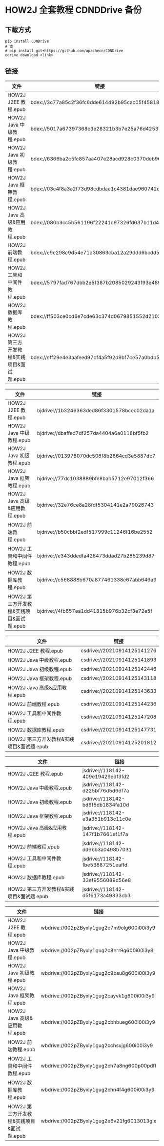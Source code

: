 <!---
title: HOW2J 全套教程 CDNDDrive 备份
date: 2021-08-28 19:20:57
categories:
  - 计算机
tags:
  - HOW2J
--->

# HOW2J 全套教程 CDNDDrive 备份

## 下载方式

```
pip install CDNDrive
# 或
# pip install git+https://github.com/apachecn/CDNDrive
cdrive download <link>
```

<!--more-->

## 链接

<!--bdex-->

| 文件 | 链接 |
| --- | --- |
| HOW2J J2EE 教程.epub | bdex://3c77a85c2f36fc6dde614492b95cac05f45818cb |
| HOW2J Java 中级教程.epub | bdex://5017a67397368c3e28321b3b7e25a76d4253fc41 |
| HOW2J Java 初级教程.epub | bdex://6366ba2c5fc857aa407e28acd928c0370deb962a |
| HOW2J Java 框架教程.epub | bdex://03c4f8a3a2f73d98cdbdae1c4381dae960742dff |
| HOW2J Java 高级&应用教程.epub | bdex://080b3cc5b561196f22241c97326fd637b11d4314 |
| HOW2J 前端教程.epub | bdex://e9e298c9d54e71d30863cba12a29ddd6bcdd512f |
| HOW2J 工具和中间件教程.epub | bdex://5797fad767dbb2e5f387b2085029243f93e4898d |
| HOW2J 数据库教程.epub | bdex://ff503ce0cd6e7cde63c374d0679851552d210365 |
| HOW2J 第三方开发教程&实践项目&面试题.epub | bdex://eff29e4e3aafeed97cf4a5f92d9bf7ce57a0bdb5 |

<!--bjdrive-->

| 文件 | 链接 |
| --- | --- |
| HOW2J J2EE 教程.epub | bjdrive://1b3246363ded86f3301578bcec02da1a |
| HOW2J Java 中级教程.epub | bjdrive://dbaffed7df257da4404a6e0118bf5fb2 |
| HOW2J Java 初级教程.epub | bjdrive://013978070dc506f8b2664cd3e5887dc7 |
| HOW2J Java 框架教程.epub | bjdrive://77dc1038889bfe8bab5712e97012f366 |
| HOW2J Java 高级&应用教程.epub | bjdrive://32e76ce8a28fdf5304141e2a79026743 |
| HOW2J 前端教程.epub | bjdrive://b50cbbf2edf517999c11246f16be2552 |
| HOW2J 工具和中间件教程.epub | bjdrive://e343ddedfa428473ddad27b285239d87 |
| HOW2J 数据库教程.epub | bjdrive://c568888b670a877461338e67abb649a9 |
| HOW2J 第三方开发教程&实践项目&面试题.epub | bjdrive://4fb657ea1dd41815b976b32cf3e72e5f |

<!--csdrive-->

| 文件 | 链接 |
| --- | --- |
| HOW2J J2EE 教程.epub | csdrive://20210914125141276 |
| HOW2J Java 中级教程.epub | csdrive://20210914125141893 |
| HOW2J Java 初级教程.epub | csdrive://20210914125142446 |
| HOW2J Java 框架教程.epub | csdrive://20210914125143118 |
| HOW2J Java 高级&应用教程.epub | csdrive://20210914125143633 |
| HOW2J 前端教程.epub | csdrive://20210914125144236 |
| HOW2J 工具和中间件教程.epub | csdrive://20210914125147208 |
| HOW2J 数据库教程.epub | csdrive://20210914125147731 |
| HOW2J 第三方开发教程&实践项目&面试题.epub | csdrive://20210914125201812 |

<!--jsdrive-->

| 文件 | 链接 |
| --- | --- |
| HOW2J J2EE 教程.epub | jsdrive://118142-409e19429edf3fd2 |
| HOW2J Java 中级教程.epub | jsdrive://118142-d225bf76d5d6df7a |
| HOW2J Java 初级教程.epub | jsdrive://118142-bd6f5db1834fa10d |
| HOW2J Java 框架教程.epub | jsdrive://118142-e3a351b913c11c0e |
| HOW2J Java 高级&应用教程.epub | jsdrive://118142-147f1b7661ef1f7a |
| HOW2J 前端教程.epub | jsdrive://118142-dd9bb3a0498b7031 |
| HOW2J 工具和中间件教程.epub | jsdrive://118142-fbe53887251eaffd |
| HOW2J 数据库教程.epub | jsdrive://118142-33ef9556089d56e8 |
| HOW2J 第三方开发教程&实践项目&面试题.epub | jsdrive://118142-d5f6173a49333cb3 |

<!--wbdrive-->

| 文件 | 链接 |
| --- | --- |
| HOW2J J2EE 教程.epub | wbdrive://002pZByxly1gug2c7m9olg600i00i3y9 |
| HOW2J Java 中级教程.epub | wbdrive://002pZByxly1gug2c8nrr9g600i00i3y9 |
| HOW2J Java 初级教程.epub | wbdrive://002pZByxly1gug2c9bsu8g600i00i3y9 |
| HOW2J Java 框架教程.epub | wbdrive://002pZByxly1gug2cayvk1g600i00i3y9 |
| HOW2J Java 高级&应用教程.epub | wbdrive://002pZByxly1gug2cbhbueg600i00i3y9 |
| HOW2J 前端教程.epub | wbdrive://002pZByxly1gug2cchsujg600i00i3y9 |
| HOW2J 工具和中间件教程.epub | wbdrive://002pZByxly1gug2ch7a8ng600p00pdfl |
| HOW2J 数据库教程.epub | wbdrive://002pZByxly1gug2chn4f4g600i00i3y9 |
| HOW2J 第三方开发教程&实践项目&面试题.epub | wbdrive://002pZByxly1gug2e6v21fg6013013gle |
